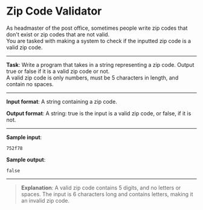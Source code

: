 # Zip Code Validator

As headmaster of the post office, sometimes people write zip codes that don't exist or zip codes that are not valid.   
You are tasked with making a system to check if the inputted zip code is a valid zip code.  
 
---

**Task**: Write a program that takes in a string representing a zip code. Output true or false if it is a valid zip code or not.  
A valid zip code is only numbers, must be 5 characters in length, and contain no spaces. 
 
---

**Input format**: A string containing a zip code. 
 
**Output format**: A string: true is the input is a valid zip code, or false, if it is not.  

---

**Sample input**:  
```
752f78
``` 
 
**Sample output**:  
```
false
```

---

>**Explanation**: A valid zip code contains 5 digits, and no letters or spaces. The input is 6 characters long and contains letters, making it an invalid zip code.